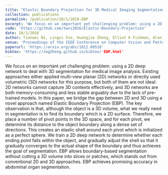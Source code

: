 ```yaml
---
title: "Elastic Boundary Projection for 3D Medical Imaging Segmentation"
collection: publications
permalink: /publication/10/1/2019-EBP
excerpt: 'We focus on an important yet challenging problem: using a 2D deep network to deal with 3D segmentation for medical image analysis. Existing approaches either applied multi-view planar (2D) networks or directly used volumetric (3D) networks for this purpose, but both of them are not ideal: 2D networks cannot capture 3D contexts effectively, and 3D networks are both memory-consuming and less stable arguably due to the lack of pre-trained models. In this paper, we bridge the gap between 2D and 3D using a novel approach named Elastic Boundary Projection (EBP). The key observation is that, although the object is a 3D volume, what we really need in segmentation is to find its boundary which is a 2D surface. Therefore, we place a number of pivot points in the 3D space, and for each pivot, we determine its distance to the object boundary along a dense set of directions. This creates an elastic shell around each pivot which is initialized as a perfect sphere. We train a 2D deep network to determine whether each ending point falls within the object, and gradually adjust the shell so that it gradually converges to the actual shape of the boundary and thus achieves the goal of segmentation. EBP allows boundary-based segmentation without cutting a 3D volume into slices or patches, which stands out from conventional 2D and 3D approaches. EBP achieves promising accuracy in abdominal organ segmentation. '
code: 'https://github.com/twni2016/Elastic-Boundary-Projection'
date: 10/1/2018
author: Tianwei Ni, Lingxi Xie, Huangjie Zheng, Elliot K Fishman, Alan L Yuille
venue: 'Proceedings of the IEEE Conference on Computer Vision and Pattern Recognition (CVPR), 2019'
paperurl: 'https://arxiv.org/abs/1812.00518'
bibtex: 'https://JegZheng.github.io/bibtex/'EBP.html'
---
```

We focus on an important yet challenging problem: using a 2D deep network to deal with 3D segmentation for medical image analysis. Existing approaches either applied multi-view planar (2D) networks or directly used volumetric (3D) networks for this purpose, but both of them are not ideal: 2D networks cannot capture 3D contexts effectively, and 3D networks are both memory-consuming and less stable arguably due to the lack of pre-trained models. In this paper, we bridge the gap between 2D and 3D using a novel approach named Elastic Boundary Projection (EBP). The key observation is that, although the object is a 3D volume, what we really need in segmentation is to find its boundary which is a 2D surface. Therefore, we place a number of pivot points in the 3D space, and for each pivot, we determine its distance to the object boundary along a dense set of directions. This creates an elastic shell around each pivot which is initialized as a perfect sphere. We train a 2D deep network to determine whether each ending point falls within the object, and gradually adjust the shell so that it gradually converges to the actual shape of the boundary and thus achieves the goal of segmentation. EBP allows boundary-based segmentation without cutting a 3D volume into slices or patches, which stands out from conventional 2D and 3D approaches. EBP achieves promising accuracy in abdominal organ segmentation. 

